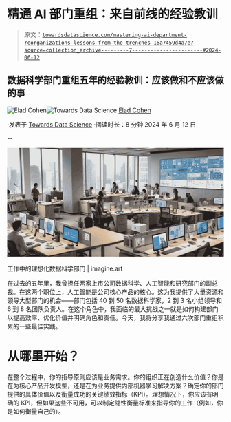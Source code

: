 # 精通 AI 部门重组：来自前线的经验教训

> 原文：[`towardsdatascience.com/mastering-ai-department-reorganizations-lessons-from-the-trenches-16a7459d4a7e?source=collection_archive---------7-----------------------#2024-06-12`](https://towardsdatascience.com/mastering-ai-department-reorganizations-lessons-from-the-trenches-16a7459d4a7e?source=collection_archive---------7-----------------------#2024-06-12)

## 数据科学部门重组五年的经验教训：应该做和不应该做的事

[](https://elad-cohen.medium.com/?source=post_page---byline--16a7459d4a7e--------------------------------)![Elad Cohen](https://elad-cohen.medium.com/?source=post_page---byline--16a7459d4a7e--------------------------------)[](https://towardsdatascience.com/?source=post_page---byline--16a7459d4a7e--------------------------------)![Towards Data Science](https://towardsdatascience.com/?source=post_page---byline--16a7459d4a7e--------------------------------) [Elad Cohen](https://elad-cohen.medium.com/?source=post_page---byline--16a7459d4a7e--------------------------------)

·发表于 [Towards Data Science](https://towardsdatascience.com/?source=post_page---byline--16a7459d4a7e--------------------------------) ·阅读时长：8 分钟·2024 年 6 月 12 日

--

![](img/b4d1bd2fd8d62d42f361158f65171f70.png)

工作中的理想化数据科学部门 | imagine.art

在过去的五年里，我曾担任两家上市公司数据科学、人工智能和研究部门的副总裁。在这两个职位上，人工智能是公司核心产品的核心。这为我提供了大量资源和领导大型部门的机会——部门包括 40 到 50 名数据科学家，2 到 3 名小组领导和 6 到 8 名团队负责人。在这个角色中，我面临的最大挑战之一就是如何构建部门以提高效率、优化价值并明确角色和责任。今天，我将分享我通过六次部门重组积累的一些最佳实践。

# 从哪里开始？

在整个过程中，你的指导原则应该是业务需求。你的组织正在创造什么价值？你是在为核心产品开发模型，还是在为业务提供内部机器学习解决方案？确定你的部门提供的具体价值以及衡量成功的关键绩效指标（KPI）。理想情况下，你应该有明确的 KPI，但如果这些不可用，可以制定隐性衡量标准来指导你的工作（例如，你是如何衡量自己的）。
